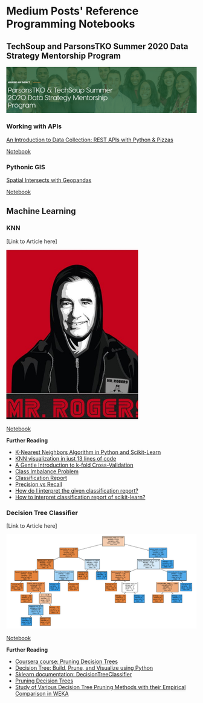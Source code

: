 # Medium Posts' Reference Programming Notebooks

## TechSoup and ParsonsTKO Summer 2020 Data Strategy Mentorship Program
![image info](./img/dsmpBanner.png)

### Working with APIs

[An Introduction to Data Collection: REST APIs with Python & Pizzas](https://medium.com/@geocuriosity/an-introduction-to-data-collection-rest-apis-with-python-pizzas-7b682cef676c)

[Notebook](https://nbviewer.jupyter.org/github/HP-Nunes/Medium_codeRepo/blob/master/api_OpenAQ.ipynb)

### Pythonic GIS

[Spatial Intersects with Geopandas](https://medium.com/analytics-vidhya/spatial-intersects-with-geopandas-420c98915ca9)

[Notebook]()


## Machine Learning

### KNN

[Link to Article here]

![image info](./img/mrrodger.png)

[Notebook](https://nbviewer.jupyter.org/github/HP-Nunes/Medium_codeRepo/blob/master/KNN_notebook.ipynb)

<b>Further Reading</b>

* [K-Nearest Neighbors Algorithm in Python and Scikit-Learn](https://stackabuse.com/k-nearest-neighbors-algorithm-in-python-and-scikit-learn/)
* [KNN visualization in just 13 lines of code](https://towardsdatascience.com/knn-visualization-in-just-13-lines-of-code-32820d72c6b6)
* [A Gentle Introduction to k-fold Cross-Validation](https://machinelearningmastery.com/k-fold-cross-validation/)
* [Class Imbalance Problem](http://www.chioka.in/class-imbalance-problem/#:~:text=What%20is%20the%20Class%20Imbalance,class%20of%20data%20(negative).)
* [Classification Report](https://www.scikit-yb.org/en/latest/api/classifier/classification_report.html)
* [Precision vs Recall](https://towardsdatascience.com/precision-vs-recall-386cf9f89488#:~:text=Precision%20and%20recall%20are%20two,correctly%20classified%20by%20your%20algorithm)
* [How do I interpret the given classification report?](https://datascience.stackexchange.com/questions/57192/how-do-i-interpret-the-given-classification-report)
* [How to interpret classification report of scikit-learn?](https://datascience.stackexchange.com/questions/64441/how-to-interpret-classification-report-of-scikit-learn)

### Decision Tree Classifier

[Link to Article here]

![image info](./img/classtree.png)

[Notebook](https://nbviewer.jupyter.org/github/HP-Nunes/Medium_codeRepo/blob/master/DecisionTreeClassifier_notebook.ipynb)

<b>Further Reading</b>

* [Coursera course: Pruning Decision Trees](https://www.coursera.org/lecture/ml-classification/optional-pruning-decision-trees-to-avoid-overfitting-qvf6v)
* [Decision Tree: Build, Prune, and Visualize using Python](https://towardsdatascience.com/decision-tree-build-prune-and-visualize-it-using-python-12ceee9af752)
* [Sklearn documentation: DecisionTreeClassifier](https://scikit-learn.org/stable/modules/generated/sklearn.tree.DecisionTreeClassifier.html)
* [Pruning Decision Trees](https://www.displayr.com/machine-learning-pruning-decision-trees/)
* [Study of Various Decision Tree Pruning Methods with their Empirical Comparison in WEKA](https://pdfs.semanticscholar.org/025b/8c109c38dc115024e97eb0ede5ea873fffdb.pdf)
